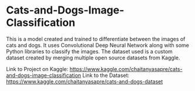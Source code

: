 # Cats-and-Dogs-Image-Classification
This is a model created and trained to differentiate between the images of cats and dogs.
It uses Convolutional Deep Neural Network along with some Python libraries to classify the images.
The dataset used is a custom dataset created by merging multiple open source datasets from Kaggle.

Link to Project on Kaggle: https://www.kaggle.com/chaitanyasapre/cats-and-dogs-image-classification
Link to the Dataset: https://www.kaggle.com/chaitanyasapre/cats-and-dogs-dataset
